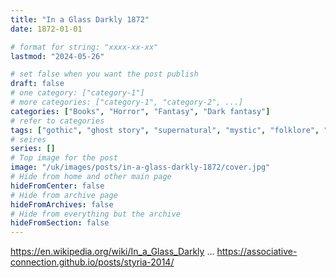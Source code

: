 ```yaml
---
title: "In a Glass Darkly 1872"
date: 1872-01-01

# format for string: "xxxx-xx-xx"
lastmod: "2024-05-26"

# set false when you want the post publish
draft: false
# one category: ["category-1"]
# more categories: ["category-1", "category-2", ...]
categories: ["Books", "Horror", "Fantasy", "Dark fantasy"]
# refer to categories
tags: ["gothic", "ghost story", "supernatural", "mystic", "folklore", "vampiry", "sheridan le fanu"]
# seires
series: []
# Top image for the post
image: "/uk/images/posts/in-a-glass-darkly-1872/cover.jpg"
# Hide from home and other main page
hideFromCenter: false
# Hide from archive page
hideFromArchives: false
# Hide from everything but the archive
hideFromSection: false
---
```

https://en.wikipedia.org/wiki/In_a_Glass_Darkly
...
https://associative-connection.github.io/posts/styria-2014/
<!--more-->